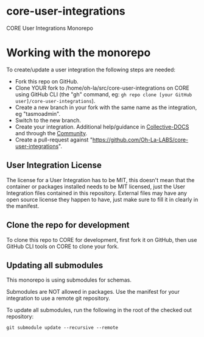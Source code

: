 # core-user-integrations
CORE User Integrations Monorepo

# Working with the monorepo
To create/update a user integration the following steps are needed:
* Fork this repo on GitHub.
* Clone YOUR fork to /home/oh-la/src/core-user-integrations on CORE using GitHub CLI (the "gh" command, eg: `gh repo clone [your GitHub user]/core-user-integrations`).
* Create a new branch in your fork with the same name as the integration, eg "tasmoadmin".
* Switch to the new branch.
* Create your integration. Additional help/guidance in [Collective-DOCS](https://docs.oh-lalabs.com/) and through the [Community](https://community.oh-lalabs.com).
* Create a pull-request against "https://github.com/Oh-La-LABS/core-user-integrations".

## User Integration License
The license for a User Integration has to be MIT, this doesn't mean that the container or packages installed needs to be MIT licensed, just the User Integration files contained in this repository. External files may have any open source license they happen to have, just make sure to fill it in clearly in the manifest.

## Clone the repo for development
To clone this repo to CORE for development, first fork it on GitHub, then use GitHub CLI tools on CORE to clone your fork.

## Updating all submodules
This monorepo is using submodules for schemas. 

Submodules are NOT allowed in packages. Use the manifest for your integration to use a remote git repository.

To update all submodules, run the following in the root of the checked out repository:
```
git submodule update --recursive --remote
```
